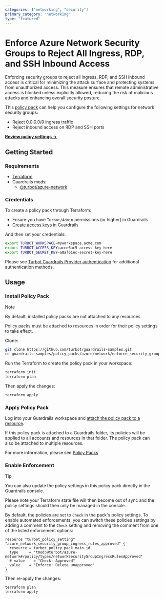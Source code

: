 ```yaml
---
categories: ["networking", "security"]
primary_category: "networking"
type: "featured"
---
```


# Enforce Azure Network Security Groups to Reject All Ingress, RDP, and SSH Inbound Access

Enforcing security groups to reject all ingress, RDP, and SSH inbound access is critical for minimizing the attack surface and protecting systems from unauthorized access. This measure ensures that remote administrative access is blocked unless explicitly allowed, reducing the risk of malicious attacks and enhancing overall security posture.

This [policy pack](https://turbot.com/guardrails/docs/concepts/policy-packs) can help you configure the following settings for network security groups:

- Reject 0.0.0.0/0 ingress traffic
- Reject inbound access on RDP and SSH ports

**[Review policy settings →](https://hub.guardrails.turbot.com/policy-packs/azure_network_enforce_security_groups_to_reject_all_rdp_ssh_inbound_access/settings)**

## Getting Started

### Requirements

- [Terraform](https://developer.hashicorp.com/terraform/install)
- Guardrails mods:
  - [@turbot/azure-network](https://hub.guardrails.turbot.com/mods/azure/mods/azure-network)

### Credentials

To create a policy pack through Terraform:

- Ensure you have `Turbot/Admin` permissions (or higher) in Guardrails
- [Create access keys](https://turbot.com/guardrails/docs/guides/iam/access-keys#generate-a-new-guardrails-api-access-key) in Guardrails

And then set your credentials:

```sh
export TURBOT_WORKSPACE=myworkspace.acme.com
export TURBOT_ACCESS_KEY=acce6ac5-access-key-here
export TURBOT_SECRET_KEY=a8af61ec-secret-key-here
```

Please see [Turbot Guardrails Provider authentication](https://registry.terraform.io/providers/turbot/turbot/latest/docs#authentication) for additional authentication methods.

## Usage

### Install Policy Pack

> [!NOTE]
> By default, installed policy packs are not attached to any resources.
>
> Policy packs must be attached to resources in order for their policy settings to take effect.

Clone:

```sh
git clone https://github.com/turbot/guardrails-samples.git
cd guardrails-samples/policy_packs/azure/network/enforce_security_groups_to_reject_all_rdp_ssh_inbound_access
```

Run the Terraform to create the policy pack in your workspace:

```sh
terraform init
terraform plan
```

Then apply the changes:

```sh
terraform apply
```

### Apply Policy Pack

Log into your Guardrails workspace and [attach the policy pack to a resource](https://turbot.com/guardrails/docs/guides/policy-packs#attach-a-policy-pack-to-a-resource).

If this policy pack is attached to a Guardrails folder, its policies will be applied to all accounts and resources in that folder. The policy pack can also be attached to multiple resources.

For more information, please see [Policy Packs](https://turbot.com/guardrails/docs/concepts/policy-packs).

### Enable Enforcement

> [!TIP]
> You can also update the policy settings in this policy pack directly in the Guardrails console.
>
> Please note your Terraform state file will then become out of sync and the policy settings should then only be managed in the console.

By default, the policies are set to `Check` in the pack's policy settings. To enable automated enforcements, you can switch these policies settings by adding a comment to the `Check` setting and removing the comment from one of the listed enforcement options:

```hcl
resource "turbot_policy_setting" "azure_network_security_group_ingress_rules_approved" {
  resource = turbot_policy_pack.main.id
  type     = "tmod:@turbot/azure-network#/policy/types/networkSecurityGroupIngressRulesApproved"
  # value    = "Check: Approved"
  value    = "Enforce: Delete unapproved"
}
```

Then re-apply the changes:

```sh
terraform plan
terraform apply
```
